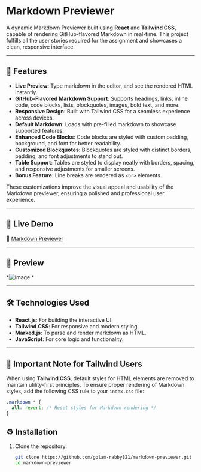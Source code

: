 # Markdown Previewer  

A dynamic Markdown Previewer built using **React** and **Tailwind CSS**, capable of rendering GitHub-flavored Markdown in real-time. This project fulfills all the user stories required for the assignment and showcases a clean, responsive interface.

---

## 🌟 Features  

- **Live Preview**: Type markdown in the editor, and see the rendered HTML instantly.  
- **GitHub-Flavored Markdown Support**: Supports headings, links, inline code, code blocks, lists, blockquotes, images, bold text, and more.  
- **Responsive Design**: Built with Tailwind CSS for a seamless experience across devices.  
- **Default Markdown**: Loads with pre-filled markdown to showcase supported features.  
- **Enhanced Code Blocks**: Code blocks are styled with custom padding, background, and font for better readability.  
- **Customized Blockquotes**: Blockquotes are styled with distinct borders, padding, and font adjustments to stand out.  
- **Table Support**: Tables are styled to display neatly with borders, spacing, and responsive adjustments for smaller screens.  
- **Bonus Feature**: Line breaks are rendered as `<br>` elements.  

These customizations improve the visual appeal and usability of the Markdown previewer, ensuring a polished and professional user experience.


---

## 🚀 Live Demo  

🔗 <a href="https://golam-rabby-markdown-previewer.netlify.app/" rel="noopener noreferrer" target="_blank">Markdown Previewer</a>


---

## 📸 Preview  

*![image](https://github.com/user-attachments/assets/3794a038-db27-4adc-8cf7-4c17f48cf60a)
*  

---

## 🛠️ Technologies Used  

- **React.js**: For building the interactive UI.  
- **Tailwind CSS**: For responsive and modern styling.  
- **Marked.js**: To parse and render markdown as HTML.  
- **JavaScript**: For core logic and functionality.  

---

## 🚨 Important Note for Tailwind Users  

When using **Tailwind CSS**, default styles for HTML elements are removed to maintain utility-first principles. To ensure proper rendering of Markdown styles, add the following CSS rule to your `index.css` file:  

```css
.markdown * {
  all: revert; /* Reset styles for Markdown rendering */
}
```

## ⚙️ Installation  

1. Clone the repository:  
   ```bash  
   git clone https://github.com/golam-rabby821/markdown-previewer.git  
   cd markdown-previewer  

